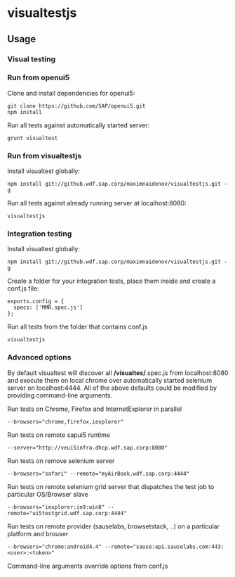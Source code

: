 # visualtestjs

## Usage 

### Visual testing

### Run from openui5
Clone and install dependencies for openui5:
```
git clone https://github.com/SAP/openui5.git
npm install
```
Run all tests against automatically started server:
```
grunt visualtest
```

### Run from visualtestjs
Install visualtest globally:
```
npm install git://github.wdf.sap.corp/maximnaidenov/visualtestjs.git -g
```
Run all tests against already running server at localhost:8080:
```
visualtestjs
```

### Integration testing

Install visualtest globally:
```
npm install git://github.wdf.sap.corp/maximnaidenov/visualtestjs.git -g
```
Create a folder for your integration tests, place them inside and create a conf.js file:
```
exports.config = {
  specs: ['MMR.spec.js']
};
```
Run all tests from the folder that contains conf.js
```
visualtestjs
```

### Advanced options

By default visualtest will discover all **/visualtes/**.spec.js from localhost:8080 and execute them on local chrome over automatically started selenium server on localhost:4444.
All of the above defaults could be modified by providing command-line arguments.

Run tests on Chrome, Firefox and InternetExplorer in parallel 
```
--browsers="chrome,firefox,iexplorer" 
```
Run tests on remote sapui5 runtime
```
--server="http://veui5infra.dhcp.wdf.sap.corp:8080"  
```
Run tests on remove selenium server
```
--browsers="safari" --remote="myAirBook.wdf.sap.corp:4444" 
```
Run tests on remote selenium grid server that dispatches the test job to particular OS/Browser slave
```
--browsers="iexplorer:ie9:win8" --remote="ui5testgrid.wdf.sap.corp:4444" 
```
Run tests on remote provider (sauselabs, browsetstack, ..) on a particular platform and brouser
```
--browsers="chrome:android4.4" --remote="sause:api.sauselabs.com:443:<user>:<token>" 
```

Command-line arguments override options from conf.js
